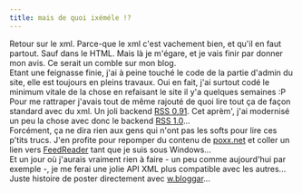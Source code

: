 ```yaml
---
title: mais de quoi ixéméle !?
---
```


Retour sur le xml. Parce-que le xml c'est vachement bien, et qu'il en faut
partout. Sauf dans le HTML. Mais là je m'égare, et je vais finir par donner
mon avis. Ce serait un comble sur mon blog.  
Etant une feignasse finie, j'ai à peine touché le code de la partie d'admin du
site, elle est toujours en pleins travaux. Oui en fait, j'ai surtout codé le
minimum vitale de la chose en refaisant le site il y'a quelques semaines :P  
Pour me rattraper j'avais tout de même rajouté de quoi lire tout ça de façon
standard avec du xml. Un joli backend [RSS 0.91](./backend.php). Cet aprèm',
j'ai modernisé un peu la chose avec donc le backend [RSS
1.0](./backend.rdf.php)...  
Forcément, ça ne dira rien aux gens qui n'ont pas les softs pour lire ces
p'tits trucs. J'en profite pour repomper du contenu de
[poxx.net](http://www.poxx.net/archives/000263.php) et coller un lien vers
[FeedReader](http://www.feedreader.com/) tant que je suis sous Windows...  
Et un jour où j'aurais vraiment rien à faire - un peu comme aujourd'hui par
exemple -, je me ferai une jolie API XML plus compatible avec les autres...
Juste histoire de poster directement avec [w.bloggar](http://wbloggar.com/)...

